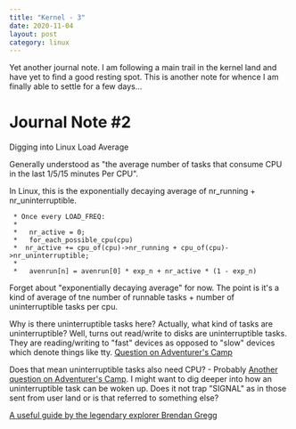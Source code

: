 ```yaml
---
title: "Kernel - 3"
date: 2020-11-04
layout: post
category: linux
---
```


Yet another journal note. I am following a main trail in the kernel land and have yet to find a good resting spot. This is another note for whence I am finally able to settle for a few days...

# Journal Note #2

Digging into Linux Load Average

Generally understood as "the average number of tasks that consume CPU in the last 1/5/15 minutes Per CPU".

In Linux, this is the exponentially decaying average of nr_running + nr_uninterruptible.

```
 * Once every LOAD_FREQ:
 *
 *   nr_active = 0;
 *   for_each_possible_cpu(cpu)
 *	nr_active += cpu_of(cpu)->nr_running + cpu_of(cpu)->nr_uninterruptible;
 *
 *   avenrun[n] = avenrun[0] * exp_n + nr_active * (1 - exp_n)

```

Forget about "exponentially decaying average" for now. The point is it's a kind of average of tne number of runnable tasks + number of uninterruptible tasks per cpu.

Why is there uninterruptible tasks here? Actually, what kind of tasks are uninterruptible? Well, turns out read/write to disks are uninterruptible tasks. They are reading/writing to "fast" devices as opposed to "slow" devices which denote things like tty. [Question on Adventurer's Camp](https://stackoverflow.com/questions/56136082/does-read-write-blocked-system-call-put-the-process-in-task-uninterruptible-or-t)

Does that mean uninterruptible tasks also need CPU? - Probably [Another question on Adventurer's Camp](https://superuser.com/questions/791840/how-can-a-process-in-interruptible-sleep-state-use-100-cpu#:~:text=%22uninterruptible%20sleep%22%20means%20that%20the,(disk%20operations%20for%20example).&text=So%20this%20consumes%20100%25%20of,can't%20do%20anything%20else.). I might want to dig deeper into how an uninterruptible task can be woken up. Does it not trap "SIGNAL" as in those sent from user land or is that referred to something else?

[A useful guide by the legendary explorer Brendan Gregg](http://www.brendangregg.com/blog/2017-08-08/linux-load-averages.html)